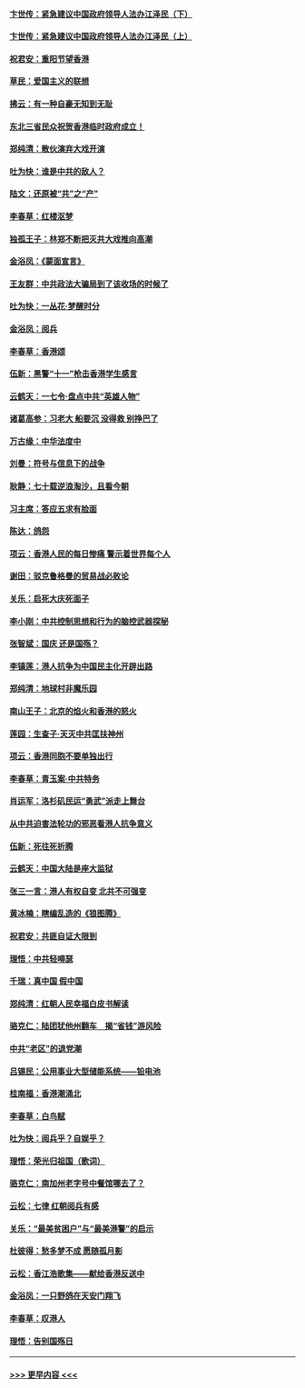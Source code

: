 #### [卞世传：紧急建议中国政府领导人法办江泽民（下）](../pages/nsc993/n11573390.md?t=10071622) 
#### [卞世传：紧急建议中国政府领导人法办江泽民（上）](../pages/nsc993/n11573208.md?t=10071622) 
#### [祝君安：重阳节望香港](../pages/nsc993/n11573190.md?t=10071622) 
#### [草民：爱国主义的联想](../pages/nsc993/n11572333.md?t=10071622) 
#### [拂云：有一种自豪无知到无耻](../pages/nsc993/n11572006.md?t=10071622) 
#### [东北三省民众祝贺香港临时政府成立！](../pages/nsc993/n11571215.md?t=10071622) 
#### [郑纯清：散伙演弃大戏开演](../pages/nsc993/n11570826.md?t=10071622) 
#### [吐为快：谁是中共的敌人？](../pages/nsc993/n11570817.md?t=10071622) 
#### [陆文：还原被“共”之“产”](../pages/nsc993/n11570798.md?t=10071622) 
#### [李春草：红楼沤梦](../pages/nsc993/n11569673.md?t=10071622) 
#### [独孤王子：林郑不断把灭共大戏推向高潮](../pages/nsc993/n11569381.md?t=10071622) 
#### [金浴凤：《蒙面宣言》](../pages/nsc993/n11569368.md?t=10071622) 
#### [王友群：中共政法大骗局到了该收场的时候了](../pages/nsc993/n11568940.md?t=10071622) 
#### [吐为快：一丛花‧梦醒时分](../pages/nsc993/n11567491.md?t=10071622) 
#### [金浴凤：阅兵](../pages/nsc993/n11567454.md?t=10071622) 
#### [李春草：香港颂](../pages/nsc993/n11567444.md?t=10071622) 
#### [伍新：黑警“十一”枪击香港学生感言](../pages/nsc993/n11567426.md?t=10071622) 
#### [云鹤天：一七令‧盘点中共“英雄人物”](../pages/nsc993/n11567091.md?t=10071622) 
#### [诸葛高参：习老大 船要沉 没得救 别挣巴了](../pages/nsc993/n11566976.md?t=10071622) 
#### [万古缘：中华法度中](../pages/nsc993/n11566726.md?t=10071622) 
#### [刘曼：符号与信息下的战争](../pages/nsc993/n11564655.md?t=10071622) 
#### [耿静：七十载逆浪淘沙，且看今朝](../pages/nsc993/n11564520.md?t=10071622) 
#### [习主席：答应五求有脸面](../pages/nsc993/n11563953.md?t=10071622) 
#### [陈达：鸽怨](../pages/nsc993/n11561879.md?t=10071622) 
#### [项云：香港人民的每日惨痛  警示着世界每个人](../pages/nsc993/n11559273.md?t=10071622) 
#### [谢田：驳克鲁格曼的贸易战必败论](../pages/nsc993/n11555840.md?t=10071622) 
#### [关乐：启死大庆死面子](../pages/nsc993/n11556823.md?t=10071622) 
#### [李小刚：中共控制思想和行为的脑控武器探秘](../pages/nsc993/n11556776.md?t=10071622) 
#### [张智斌：国庆  还是国殇？](../pages/nsc993/n11556617.md?t=10071622) 
#### [李镇莲：港人抗争为中国民主化开辟出路](../pages/nsc993/n11556570.md?t=10071622) 
#### [郑纯清：地球村非魔乐园](../pages/nsc993/n11555415.md?t=10071622) 
#### [南山王子：北京的焰火和香港的怒火](../pages/nsc993/n11555318.md?t=10071622) 
#### [莲园：生查子·天灭中共匡扶神州](../pages/nsc993/n11555302.md?t=10071622) 
#### [项云：香港同胞不要单独出行](../pages/nsc993/n11555276.md?t=10071622) 
#### [李春草：青玉案‧中共特务](../pages/nsc993/n11552356.md?t=10071622) 
#### [肖运军：洛杉矶民运“勇武”派走上舞台](../pages/nsc993/n11551595.md?t=10071622) 
#### [从中共迫害法轮功的邪恶看港人抗争意义](../pages/nsc993/n11540858.md?t=10071622) 
#### [伍新：死往死折腾](../pages/nsc993/n11550174.md?t=10071622) 
#### [云鹤天：中国大陆是座大监狱](../pages/nsc993/n11550155.md?t=10071622) 
#### [张三一言：港人有权自变 北共不可强变](../pages/nsc993/n11550132.md?t=10071622) 
#### [黄冰楠：瞎编乱造的《狼图腾》](../pages/nsc993/n11550082.md?t=10071622) 
#### [祝君安：共匪自证大限到](../pages/nsc993/n11550041.md?t=10071622) 
#### [理悟：中共轻嘚瑟](../pages/nsc993/n11547978.md?t=10071622) 
#### [千瑞：真中国 假中国](../pages/nsc993/n11547865.md?t=10071622) 
#### [郑纯清：红朝人民幸福白皮书解读](../pages/nsc993/n11547499.md?t=10071622) 
#### [骆克仁：陆团犹他州翻车　揭“省钱”游风险](../pages/nsc993/n11546977.md?t=10071622) 
#### [中共“老区”的退党潮](../pages/nsc993/n11545995.md?t=10071622) 
#### [吕锡民：公用事业大型储能系统——铅电池](../pages/nsc993/n11545701.md?t=10071622) 
#### [桂南福：香港潮涌北](../pages/nsc993/n11545682.md?t=10071622) 
#### [李春草：白鸟赋](../pages/nsc993/n11545663.md?t=10071622) 
#### [吐为快：阅兵乎？自娱乎？](../pages/nsc993/n11545625.md?t=10071622) 
#### [理悟：荣光归祖国（歌词）](../pages/nsc993/n11545616.md?t=10071622) 
#### [骆克仁：南加州老字号中餐馆哪去了？](../pages/nsc993/n11545120.md?t=10071622) 
#### [云松：七律 红朝阅兵有感](../pages/nsc993/n11542394.md?t=10071622) 
#### [关乐：“最美贫困户”与“最美港警”的启示](../pages/nsc993/n11542252.md?t=10071622) 
#### [杜彼得：愁多梦不成 愿随孤月影](../pages/nsc993/n11540296.md?t=10071622) 
#### [云松：香江浩歌集——献给香港反送中](../pages/nsc993/n11540149.md?t=10071622) 
#### [金浴凤：一只野鸽在天安门翔飞](../pages/nsc993/n11540280.md?t=10071622) 
#### [李春草：叹港人](../pages/nsc993/n11540119.md?t=10071622) 
#### [理悟：告别国殇日](../pages/nsc993/n11539610.md?t=10071622) 

----
#### [ >>> 更早内容 <<< ](../indexes/nsc993-earlier.md)
